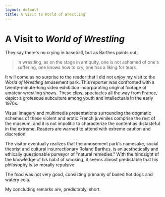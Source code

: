 ```yaml
---
layout: default
title: A Visit to World of Wrestling
---
```

# A Visit to *World of Wrestling*
They say there's no crying in baseball, but as Barthes points out,

> In wrestling, as on the stage in antiquity, one is not ashamed of one's
> suffering, one knows how to cry, one has a liking for tears.

It will come as no surprise to the reader that I did not enjoy my visit to the *World
of Wrestling* amusement park. This reporter was confronted with
a twenty-minute-long video exhibition incorporating original footage of
amateur wrestling shows. These clips, spectacles all the way from France,
depict a grotesque subculture among youth and intellectuals
in the early 1970s.

Visual imagery and multimedia presentations surrounding the dogmatic
schemes of these violent and erotic French juveniles comprise the rest of
the museum, and it is not impolitic to characterize the content as
distasteful in the extreme. Readers are warned to attend with extreme
caution and discretion.

The visitor eventually realizes that the amusement park's namesake, social
theorist and cultural insurrectionary Roland Barthes, is an aesthetically
and ethically questionable purveyor of "natural remedies." With the
hindsight of the knowledge of his habit of smoking, it seems almost
predictable that his philosophy is so morally repulsive.

The food was not very good, consisting primarily of boiled hot dogs and
watery cola.

My concluding remarks are, predictably, short.
